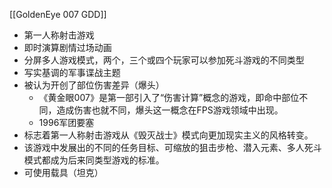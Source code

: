 [[GoldenEye 007 GDD]]
- 第一人称射击游戏
- 即时演算剧情过场动画
- 分屏多人游戏模式，两个，三个或四个玩家可以参加死斗游戏的不同类型
- 写实基调的军事谍战主题
- 被认为开创了部位伤害差异（爆头）
	- 《黄金眼007》是第一部引入了“伤害计算”概念的游戏，即命中部位不同，造成伤害也就不同，爆头这一概念在FPS游戏领域中出现。
	- 1996军团要塞
- 标志着第一人称射击游戏从《毁灭战士》模式向更加现实主义的风格转变。
- 该游戏中发展出的不同的任务目标、可缩放的狙击步枪、潜入元素、多人死斗模式都成为后来同类型游戏的标准。
- 可使用载具（坦克）